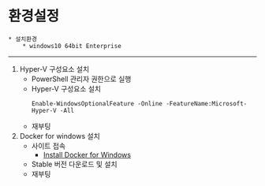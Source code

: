 # 환경설정

    * 설치환경
        * windows10 64bit Enterprise
        
---

1. Hyper-V 구성요소 설치
    * PowerShell 관리자 권한으로 실행
    * Hyper-V 구성요소 설치
        ```
        Enable-WindowsOptionalFeature -Online -FeatureName:Microsoft-Hyper-V -All
        ```
    * 재부팅
2. Docker for windows 설치
    * 사이트 접속
        * [Install Docker for Windows](https://docs.docker.com/docker-for-windows/install)
    * Stable 버전 다운로드 및 설치
    * 재부팅
    
    